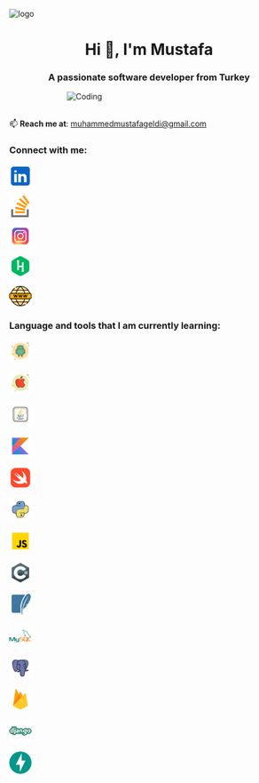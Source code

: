 ![logo](https://github.com/muhammedmustafageldi/My-ScreenShots-Files/blob/main/Screnshots/orange_banner.png)

<h1 align="center">Hi 👋, I'm Mustafa
</h1>

<h3 align="center">A passionate software developer from Turkey</h3>

<img align="right" alt="Coding" width="400" src = "https://media1.giphy.com/media/v1.Y2lkPTc5MGI3NjExb2kyMmFpa2hvZGh2Z3NkMGxzempjb2NmNnAyZTBjOXNsbXdjcjEyaiZlcD12MV9pbnRlcm5hbF9naWZfYnlfaWQmY3Q9Zw/qgQUggAC3Pfv687qPC/giphy.webp"/>


<br><br>

📫 **Reach me at**: muhammedmustafageldi@gmail.com

<h3 align="left">Connect with me:</h3>
<p align="left">
  
<a href="https://linkedin.com/in/muhammedmustafageldi" target="blank"><img align="center" src="https://github.com/muhammedmustafageldi/My-Github-Files/blob/main/icons/linkedin.png" alt="muhammedmustafageldi" height="40" width="40" /></a>
  
<a href="https://stackoverflow.com/users/17855665" target="blank"><img align="center" src="https://github.com/muhammedmustafageldi/My-Github-Files/blob/main/icons/stack-overflow.png" alt="17855665" height="40" width="40" /></a>

<a href="https://instagram.com/yeuxmavie" target="blank"><img align="center" src="https://github.com/muhammedmustafageldi/My-Github-Files/blob/main/icons/instagram.png" alt="yeuxmavie" height="40" width="40" /></a>

<a href="https://www.hackerrank.com/swankydata9" target="blank"><img align="center" src="https://github.com/muhammedmustafageldi/My-Github-Files/blob/main/icons/hackerrank.png" alt="swankydata9" height="40" width="40" /></a>

<a href="https://muhammedmustafageldi.com/" target="blank"><img align="center" src="https://github.com/muhammedmustafageldi/My-Github-Files/blob/main/icons/web-site.png" alt="website" height="40" width="40" /></a>

</p>

<h3 align="left">Language and tools that I am currently learning:</h3>

<p align="left"> 
  
  <a href="https://developer.android.com" target="_blank" rel="noreferrer"> <img src="https://github.com/muhammedmustafageldi/My-Github-Files/blob/main/icons/android.png" alt="android" width="40" height="40"/> </a> 
  
  <a href="https://developer.apple.com/" target="_blank" rel="noreferrer"> <img src="https://github.com/muhammedmustafageldi/My-Github-Files/blob/main/icons/ios.png" alt="apple" width="40" height="40"/> </a> 
  
  <a href="https://www.java.com" target="_blank" rel="noreferrer"> <img src="https://github.com/muhammedmustafageldi/My-Github-Files/blob/main/icons/java.png" alt="java" width="40" height="40"/> </a> 
  
  <a href="https://kotlinlang.org" target="_blank" rel="noreferrer"> <img src="https://github.com/muhammedmustafageldi/My-Github-Files/blob/main/icons/kotlin.png" alt="kotlin" width="40" height="40"/> </a> 

<a href="https://developer.apple.com/swift/" target="_blank" rel="noreferrer"> <img src="https://github.com/muhammedmustafageldi/My-Github-Files/blob/main/icons/swift.png" alt="swift" width="40" height="40"/> </a> 

<a href="https://www.python.org/" target="_blank" rel="noreferrer"> <img src="https://github.com/muhammedmustafageldi/My-Github-Files/blob/main/icons/python.png" alt="python" width="40" height="40"/> </a>

<a href="https://www.javascript.com/" target="_blank" rel="noreferrer"> <img src="https://github.com/muhammedmustafageldi/My-Github-Files/blob/main/icons/javascript.png" alt="javascript" width="40" height="40"/> </a>

<a href="https://dotnet.microsoft.com/en-us/apps/aspnet/web-apps" target="_blank" rel="noreferrer"> <img src="https://github.com/muhammedmustafageldi/My-Github-Files/blob/main/icons/c%23.png" alt="c#" width="40" height="40"/> </a>

  <a href="https://www.sqlite.org/" target="_blank" rel="noreferrer"> <img src="https://github.com/muhammedmustafageldi/My-Github-Files/blob/main/icons/sqlite.png" alt="sqlite" width="40" height="40"/> </a>  

<a href="https://www.mysql.com/" target="_blank" rel="noreferrer"> <img src="https://github.com/muhammedmustafageldi/My-Github-Files/blob/main/icons/my_sql.png" alt="mysql" width="40" height="40"/> </a> 

<a href="https://www.postgresql.org/" target="_blank" rel="noreferrer"> <img src="https://github.com/muhammedmustafageldi/My-Github-Files/blob/main/icons/postgresql.png" alt="postgresql" width="40" height="40"/> </a> 

<a href="https://firebase.google.com/" target="_blank" rel="noreferrer"> <img src="https://github.com/muhammedmustafageldi/My-Github-Files/blob/main/icons/firebase.png" alt="firebase" width="40" height="40"/></a> 
  
<a href="https://www.djangoproject.com/" target="_blank" rel="noreferrer"> <img src="https://github.com/muhammedmustafageldi/My-Github-Files/blob/main/icons/django.png" alt="django" width="40" height="40"/> </a>

<a href="https://fastapi.tiangolo.com/" target="_blank" rel="noreferrer"> <img src="https://github.com/muhammedmustafageldi/My-Github-Files/blob/main/icons/FastAPI.png" alt="fastAPI" width="40" height="40"/> </a>

</p>

